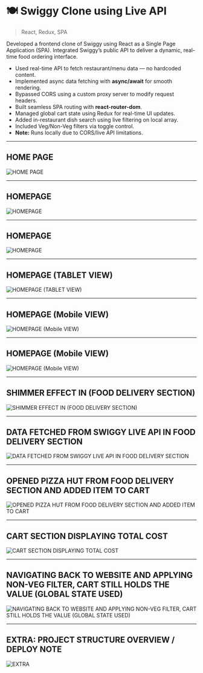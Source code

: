 # 🍽️ Swiggy Clone using Live API

> React, Redux, SPA

Developed a frontend clone of Swiggy using React as a Single Page Application (SPA). Integrated Swiggy’s public API to deliver a dynamic, real-time food ordering interface.

- Used real-time API to fetch restaurant/menu data — no hardcoded content.
- Implemented async data fetching with **async/await** for smooth rendering.
- Bypassed CORS using a custom proxy server to modify request headers.
- Built seamless SPA routing with **react-router-dom**.
- Managed global cart state using Redux for real-time UI updates.
- Added in-restaurant dish search using live filtering on local array.
- Included Veg/Non-Veg filters via toggle control.  
- **Note:** Runs locally due to CORS/live API limitations.

---

## **HOME PAGE**

![HOME PAGE](./i1.png)

---

## **HOMEPAGE**

![HOMEPAGE](./i2.png)

---

## **HOMEPAGE**

![HOMEPAGE](./i3.png)

---

## **HOMEPAGE (TABLET VIEW)**

![HOMEPAGE (TABLET VIEW)](./i4.png)

---

## **HOMEPAGE (Mobile VIEW)**

![HOMEPAGE (Mobile VIEW)](./i5.png)

---

## **HOMEPAGE (Mobile VIEW)**

![HOMEPAGE (Mobile VIEW)](./i6.png)

---

## **SHIMMER EFFECT IN (FOOD DELIVERY SECTION)**

![SHIMMER EFFECT IN (FOOD DELIVERY SECTION)](./i7.png)

---

## **DATA FETCHED FROM SWIGGY LIVE API IN FOOD DELIVERY SECTION**

![DATA FETCHED FROM SWIGGY LIVE API IN FOOD DELIVERY SECTION](./i8.png)

---

## **OPENED PIZZA HUT FROM FOOD DELIVERY SECTION AND ADDED ITEM TO CART**

![OPENED PIZZA HUT FROM FOOD DELIVERY SECTION AND ADDED ITEM TO CART](./i9.png)

---

## **CART SECTION DISPLAYING TOTAL COST**

![CART SECTION DISPLAYING TOTAL COST](./i10.png)

---

## **NAVIGATING BACK TO WEBSITE AND APPLYING NON-VEG FILTER, CART STILL HOLDS THE VALUE (GLOBAL STATE USED)**

![NAVIGATING BACK TO WEBSITE AND APPLYING NON-VEG FILTER, CART STILL HOLDS THE VALUE (GLOBAL STATE USED)](./i11.png)

---

## **EXTRA: PROJECT STRUCTURE OVERVIEW / DEPLOY NOTE**

![EXTRA](./i12.png)
